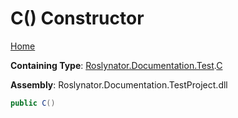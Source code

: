 # C\(\) Constructor

[Home](../../../../../README.md#_top)

**Containing Type**: [Roslynator.Documentation.Test](../../README.md#_top)\.[C](../README.md#_top)

**Assembly**: Roslynator\.Documentation\.TestProject\.dll

```csharp
public C()
```

